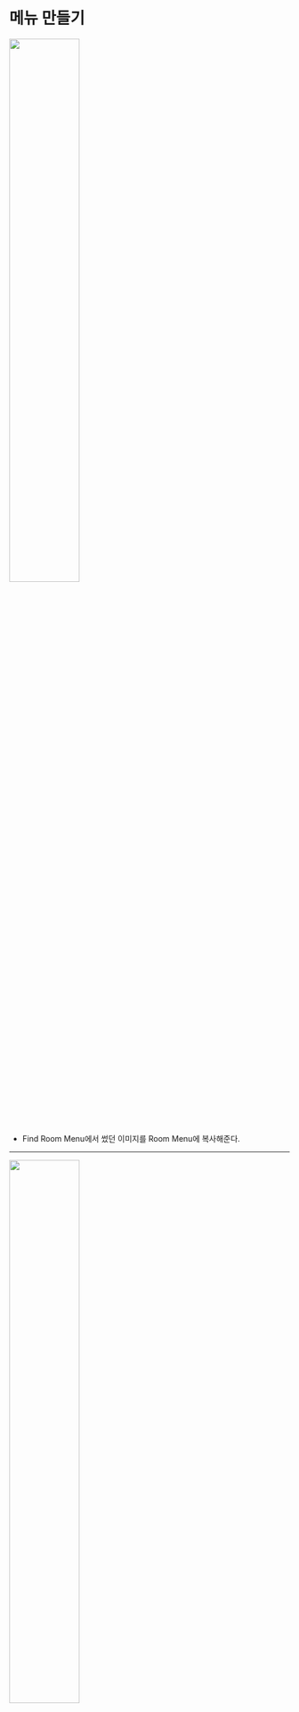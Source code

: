 메뉴 만들기
=======================
<img src="https://github.com/isp829/3dunitymulty/blob/master/images/lecture3/lecture3-6/3-6-1.png" width="50%">   

* Find Room Menu에서 썼던 이미지를 Room Menu에 복사해준다. 

-------------------------------------------------------------   
<img src="https://github.com/isp829/3dunitymulty/blob/master/images/lecture3/lecture3-6/3-6-2.PNG" width="50%">  

* 복사한 이미지 이름을 바꿔주고 TMP를 넣어준다. 

----------------------------
<img src="https://github.com/isp829/3dunitymulty/blob/master/images/lecture3/lecture3-6/3-6-3.png" width="50%">  
<img src="https://github.com/isp829/3dunitymulty/blob/master/images/lecture3/lecture3-6/3-6-3.png" width="50%">  

* 텍스트창과 텍스트 크기조절, 위치조절을 해준다. 

-------------------------------------------------------------   
<img src="https://github.com/isp829/3dunitymulty/blob/master/images/lecture3/lecture3-6/3-6-5.png" width="50%">  

* 텍스트를 프리펩화 시켜준다. 

-------------------------------------------------------------   
<img src="https://github.com/isp829/3dunitymulty/blob/master/images/lecture3/lecture3-6/3-6-6.PNG" width="50%">  

* Player List Item 스크립트를 작성한다. 

-------------------------------------------------------------   
<img src="https://github.com/isp829/3dunitymulty/blob/master/images/lecture3/lecture3-6/3-6-7.PNG" width="50%">  

* 이름을 받아서 플레이어에게 이름을 주고 플레이어가 나가면 이름표를 지우도록 스크립트를 작성해주자. 

----------------------------------------   
```
using Photon.Pun;
using Photon.Realtime;
using System.Collections;
using System.Collections.Generic;
using UnityEngine;
using TMPro;

public class PlayerListItem : MonoBehaviourPunCallbacks//다른 포톤 반응 받아들이기
{
    [SerializeField] TMP_Text text;
    Player player;//포톤 리얼타임은 Player를 선언 할 수 있게 해준다.

    public void SetUp(Player _player)
    {
        player = _player;
        text.text = _player.NickName;//플레이어 이름 받아서 그사람 이름이 목록에 뜨게 만들어준다. 
    }

    public override void OnPlayerLeftRoom(Player otherPlayer)//플레이어가 방떠났을때 호출
    {
        if (player == otherPlayer)//나간 플레이어가 나면?
        {
            Destroy(gameObject);//이름표 삭제
        }
    }

    public override void OnLeftRoom()//방 나가면 호출
    {
        Destroy(gameObject);//이름표 호출
    }
}

```

* Player List Item 스크립트의 전문이다.   

--------------------
<img src="https://github.com/isp829/3dunitymulty/blob/master/images/lecture3/lecture3-6/3-6-8.PNG" width="50%">  
<img src="https://github.com/isp829/3dunitymulty/blob/master/images/lecture3/lecture3-6/3-6-9.PNG" width="50%">  
<img src="https://github.com/isp829/3dunitymulty/blob/master/images/lecture3/lecture3-6/3-6-10.PNG" width="50%">  
<img src="https://github.com/isp829/3dunitymulty/blob/master/images/lecture3/lecture3-6/3-6-11.PNG" width="50%">  

* Launcher스크립트도 수정해준다.   
* 방에 내가 참여가하거나 다른 플레이어가 참여하면 이름을 붙여주고 이름표가 뜨도록 해준다. 

---------------------------------------- 
```
using System.Collections;
using System.Collections.Generic;
using UnityEngine;
using Photon.Pun;//포톤 기능 사용
using TMPro;//텍스트 메쉬 프로 기능 사용
using Photon.Realtime;
using System.Linq;

public class Launcher : MonoBehaviourPunCallbacks//다른 포톤 반응 받아들이기
{
    public static Launcher Instance;//Launcher스크립트를 메서드로 사용하기 위해 선언

    [SerializeField] TMP_InputField roomNameInputField;
    [SerializeField] TMP_Text errorText;
    [SerializeField] TMP_Text roomNameText;
    [SerializeField] Transform roomListContent;
    [SerializeField] GameObject roomListItemPrefab;
    [SerializeField] Transform playerListContent;
    [SerializeField] GameObject playerListItemPrefab;

    void Awake()
    {
        Instance = this;//메서드로 사용
    }
    void Start()
    {
        Debug.Log("Connecting to Master");
        PhotonNetwork.ConnectUsingSettings();//설정한 포톤 서버에 때라 마스터 서버에 연결
    }

    public override void OnConnectedToMaster()//마스터서버에 연결시 작동됨
    {
        Debug.Log("Connected to Master");
        PhotonNetwork.JoinLobby();//마스터 서버 연결시 로비로 연결
    }

    public override void OnJoinedLobby()//로비에 연결시 작동
    {
        MenuManager.Instance.OpenMenu("title");//로비에 들어오면 타이틀 메뉴 키기
        Debug.Log("Joined Lobby");
        PhotonNetwork.NickName = "Player " + Random.Range(0, 1000).ToString("0000");
        //들어온사람 이름 랜덤으로 숫자붙여서 정해주기
    }
    public void CreateRoom()//방만들기
    {
        if (string.IsNullOrEmpty(roomNameInputField.text))
        {
            return;//방 이름이 빈값이면 방 안만들어짐
        }
        PhotonNetwork.CreateRoom(roomNameInputField.text);//포톤 네트워크기능으로 roomNameInputField.text의 이름으로 방을 만든다.
        MenuManager.Instance.OpenMenu("loading");//로딩창 열기
    }

    public override void OnJoinedRoom()//방에 들어갔을때 작동
    {
        MenuManager.Instance.OpenMenu("room");//룸 메뉴 열기
        roomNameText.text = PhotonNetwork.CurrentRoom.Name;//들어간 방 이름표시
        Player[] players = PhotonNetwork.PlayerList;
        for (int i = 0; i < players.Count(); i++)
        {
            Instantiate(playerListItemPrefab, playerListContent).GetComponent<PlayerListItem>().SetUp(players[i]);
            //내가 방에 들어가면 방에있는 사람 목록 만큼 이름표 뜨게 하기
        }
    }

    public override void OnCreateRoomFailed(short returnCode, string message)//방 만들기 실패시 작동
    {
        errorText.text = "Room Creation Failed: " + message;
        MenuManager.Instance.OpenMenu("error");//에러 메뉴 열기
    }

    public void LeaveRoom()
    {
        PhotonNetwork.LeaveRoom();//방떠나기 포톤 네트워크 기능
        MenuManager.Instance.OpenMenu("loading");//로딩창 열기
    }

    public void JoinRoom(RoomInfo info)
    {
        PhotonNetwork.JoinRoom(info.Name);//포톤 네트워크의 JoinRoom기능 해당이름을 가진 방으로 접속한다. 
        MenuManager.Instance.OpenMenu("loading");//로딩창 열기
        
       
    }

    public override void OnLeftRoom()//방을 떠나면 호출
    {
        MenuManager.Instance.OpenMenu("title");//방떠나기 성공시 타이틀 메뉴 호출
    }

    public override void OnRoomListUpdate(List<RoomInfo> roomList)//포톤의 룸 리스트 기능
    {
        foreach (Transform trans in roomListContent)//존재하는 모든 roomListContent
        {
            Destroy(trans.gameObject);//룸리스트 업데이트가 될때마다 싹지우기
        }
        for (int i = 0; i < roomList.Count; i++)//방갯수만큼 반복
        {
            Instantiate(roomListItemPrefab, roomListContent).GetComponent<RoomListItem>().SetUp(roomList[i]);
            //instantiate로 prefab을 roomListContent위치에 만들어주고 그 프리펩은 i번째 룸리스트가 된다. 
        }
    }

    public override void OnPlayerEnteredRoom(Player newPlayer)//다른 플레이어가 방에 들어오면 작동
    {
        Instantiate(playerListItemPrefab, playerListContent).GetComponent<PlayerListItem>().SetUp(newPlayer);
        //instantiate로 prefab을 playerListContent위치에 만들어주고 그 프리펩을 이름 받아서 표시. 
    }
}

```

* 수정한 Launcher스크립트의 전문이다.  

-----------------------  
<img src="https://github.com/isp829/3dunitymulty/blob/master/images/lecture3/lecture3-6/3-6-12.png" width="50%">  

* Player List Item의 프리펩의 크기를 조절해준다.  
* Player List Item 스크립트를 넣어주고 요소들을 할당해준다.  

----------------------------------------   
<img src="https://github.com/isp829/3dunitymulty/blob/master/images/lecture3/lecture3-6/3-6-13.png" width="50%">  

* canvas에 새로 launcher에 추가한 요소들을 넣어준다.  

----------------------------------------   
<img src="https://github.com/isp829/3dunitymulty/blob/master/images/lecture3/lecture3-6/3-6-14.PNG" width="50%">  

* 빌드한다음 여러개를 실행시켜보면 새로운 사람이 방에 들어올때마다 목록에 추가되는걸 볼 수 있다.  

-----------------------   
<img src="https://github.com/isp829/3dunitymulty/blob/master/images/lecture3/lecture3-6/3-6-15.PNG" width="50%">  

* Game Scene을 만들어주자.  

-----------------------   
<img src="https://github.com/isp829/3dunitymulty/blob/master/images/lecture3/lecture3-6/3-6-16.PNG" width="50%">  

* 빌드 세팅에서 game scene을 추가해주자.   

-----------------------   
<img src="https://github.com/isp829/3dunitymulty/blob/master/images/lecture3/lecture3-6/3-6-17.png" width="50%">  

* Room Menu에서 leave room 버튼을 복사해주자. 

-----------------------   
<img src="https://github.com/isp829/3dunitymulty/blob/master/images/lecture3/lecture3-6/3-6-18.PNG" width="50%">  
<img src="https://github.com/isp829/3dunitymulty/blob/master/images/lecture3/lecture3-6/3-6-19.PNG" width="50%">  


* 버튼의 크기와 위치를 조절해주고 text를 Start Game으로 바꿔주자.   

-----------------------   
<img src="https://github.com/isp829/3dunitymulty/blob/master/images/lecture3/lecture3-6/3-6-20.PNG" width="50%">  
<img src="https://github.com/isp829/3dunitymulty/blob/master/images/lecture3/lecture3-6/3-6-21.PNG" width="50%">  
<img src="https://github.com/isp829/3dunitymulty/blob/master/images/lecture3/lecture3-6/3-6-22.PNG" width="50%">  
<img src="https://github.com/isp829/3dunitymulty/blob/master/images/lecture3/lecture3-6/3-6-23.PNG" width="50%">  

* launcher 스크립트를 수정해주자.  
* 방에 들어온사람들이 모두 같은 scene을 보도록 해주고 방장이 start game을 누르면 아까 만든 game scene을 불러오게 해주자.  

-----------------------  
```
using System.Collections;
using System.Collections.Generic;
using UnityEngine;
using Photon.Pun;//포톤 기능 사용
using TMPro;//텍스트 메쉬 프로 기능 사용
using Photon.Realtime;
using System.Linq;

public class Launcher : MonoBehaviourPunCallbacks//다른 포톤 반응 받아들이기
{
    public static Launcher Instance;//Launcher스크립트를 메서드로 사용하기 위해 선언

    [SerializeField] TMP_InputField roomNameInputField;
    [SerializeField] TMP_Text errorText;
    [SerializeField] TMP_Text roomNameText;
    [SerializeField] Transform roomListContent;
    [SerializeField] GameObject roomListItemPrefab;
    [SerializeField] Transform playerListContent;
    [SerializeField] GameObject playerListItemPrefab;
    [SerializeField] GameObject startGameButton;

    void Awake()
    {
        Instance = this;//메서드로 사용
    }
    void Start()
    {
        Debug.Log("Connecting to Master");
        PhotonNetwork.ConnectUsingSettings();//설정한 포톤 서버에 때라 마스터 서버에 연결
    }

    public override void OnConnectedToMaster()//마스터서버에 연결시 작동됨
    {
        Debug.Log("Connected to Master");
        PhotonNetwork.JoinLobby();//마스터 서버 연결시 로비로 연결
        PhotonNetwork.AutomaticallySyncScene = true;//자동으로 모든 사람들의 scene을 통일 시켜준다. 
    }

    public override void OnJoinedLobby()//로비에 연결시 작동
    {
        MenuManager.Instance.OpenMenu("title");//로비에 들어오면 타이틀 메뉴 키기
        Debug.Log("Joined Lobby");
        PhotonNetwork.NickName = "Player " + Random.Range(0, 1000).ToString("0000");
        //들어온사람 이름 랜덤으로 숫자붙여서 정해주기
    }
    public void CreateRoom()//방만들기
    {
        if (string.IsNullOrEmpty(roomNameInputField.text))
        {
            return;//방 이름이 빈값이면 방 안만들어짐
        }
        PhotonNetwork.CreateRoom(roomNameInputField.text);//포톤 네트워크기능으로 roomNameInputField.text의 이름으로 방을 만든다.
        MenuManager.Instance.OpenMenu("loading");//로딩창 열기
    }

    public override void OnJoinedRoom()//방에 들어갔을때 작동
    {
        MenuManager.Instance.OpenMenu("room");//룸 메뉴 열기
        roomNameText.text = PhotonNetwork.CurrentRoom.Name;//들어간 방 이름표시
        Player[] players = PhotonNetwork.PlayerList;
        for (int i = 0; i < players.Count(); i++)
        {
            Instantiate(playerListItemPrefab, playerListContent).GetComponent<PlayerListItem>().SetUp(players[i]);
            //내가 방에 들어가면 방에있는 사람 목록 만큼 이름표 뜨게 하기
        }
        startGameButton.SetActive(PhotonNetwork.IsMasterClient);//방장만 게임시작 버튼 누르기 가능
    }

    public override void OnMasterClientSwitched(Player newMasterClient)//방장이 나가서 방장이 바뀌었을때
    {
        startGameButton.SetActive(PhotonNetwork.IsMasterClient);//방장만 게임시작 버튼 누르기 가능
    }

    public override void OnCreateRoomFailed(short returnCode, string message)//방 만들기 실패시 작동
    {
        errorText.text = "Room Creation Failed: " + message;
        MenuManager.Instance.OpenMenu("error");//에러 메뉴 열기
    }


    public void StartGame()
    {
        PhotonNetwork.LoadLevel(1);//1인 이유는 빌드에서 scene 번호가 1번씩이기 때문이다. 0은 초기 씬.
    }

    public void LeaveRoom()
    {
        PhotonNetwork.LeaveRoom();//방떠나기 포톤 네트워크 기능
        MenuManager.Instance.OpenMenu("loading");//로딩창 열기
    }

    public void JoinRoom(RoomInfo info)
    {
        PhotonNetwork.JoinRoom(info.Name);//포톤 네트워크의 JoinRoom기능 해당이름을 가진 방으로 접속한다. 
        MenuManager.Instance.OpenMenu("loading");//로딩창 열기
        
       
    }

    public override void OnLeftRoom()//방을 떠나면 호출
    {
        MenuManager.Instance.OpenMenu("title");//방떠나기 성공시 타이틀 메뉴 호출
    }

    public override void OnRoomListUpdate(List<RoomInfo> roomList)//포톤의 룸 리스트 기능
    {
        foreach (Transform trans in roomListContent)//존재하는 모든 roomListContent
        {
            Destroy(trans.gameObject);//룸리스트 업데이트가 될때마다 싹지우기
        }
        for (int i = 0; i < roomList.Count; i++)//방갯수만큼 반복
        {
            Instantiate(roomListItemPrefab, roomListContent).GetComponent<RoomListItem>().SetUp(roomList[i]);
            //instantiate로 prefab을 roomListContent위치에 만들어주고 그 프리펩은 i번째 룸리스트가 된다. 
        }
    }

    public override void OnPlayerEnteredRoom(Player newPlayer)//다른 플레이어가 방에 들어오면 작동
    {
        Instantiate(playerListItemPrefab, playerListContent).GetComponent<PlayerListItem>().SetUp(newPlayer);
        //instantiate로 prefab을 playerListContent위치에 만들어주고 그 프리펩을 이름 받아서 표시. 
    }
}


```

* 수정한 코드의 전문이다. 

--------------------------
[목차로](https://github.com/isp829/Unity3DMulti/blob/master/README.md)  
[다음](https://github.com/isp829/Unity3DMulti/blob/master/lecture/lecture3-7.md)  
-----------------------------
